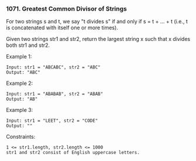 ### 1071. Greatest Common Divisor of Strings

For two strings s and t, we say "t divides s" if and only if s = t + ... + t (i.e., t is concatenated with itself one or more times).

Given two strings str1 and str2, return the largest string x such that x divides both str1 and str2.



Example 1:

    Input: str1 = "ABCABC", str2 = "ABC"
    Output: "ABC"

Example 2:

    Input: str1 = "ABABAB", str2 = "ABAB"
    Output: "AB"

Example 3:

    Input: str1 = "LEET", str2 = "CODE"
    Output: ""



Constraints:

    1 <= str1.length, str2.length <= 1000
    str1 and str2 consist of English uppercase letters.
